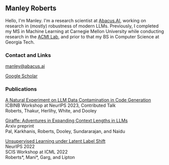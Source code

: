 ## Manley Roberts

Hello, I'm Manley. I'm a research scientist at [Abacus.AI](https://abacus.ai/), working on research in (mostly) robustness of modern LLMs. Previously, I completed my MS in Machine Learning at Carnegie Mellon University while conducting research in the [ACMI Lab](https://acmilab.org/), and prior to that my BS in Computer Science at Georgia Tech.

### Contact and Links

manley@abacus.ai

[Google Scholar](https://scholar.google.com/citations?user=f9afQIUAAAAJ&hl=en)

### Publications

[A Natural Experiment on LLM Data Contamination in Code Generation](https://arxiv.org/abs/2310.10628)  
ICBINB Workshop at NeurIPS 2023, Contributed Talk  
Roberts, Thakur, Herlihy, White, and Dooley

[Giraffe: Adventures in Expanding Context Lengths in LLMs](https://arxiv.org/abs/2308.10882)  
Arxiv preprint  
Pal, Karkhanis, Roberts, Dooley, Sundararajan, and Naidu

[Unsupervised Learning under Latent Label Shift](https://arxiv.org/abs/2207.13179)  
NeurIPS 2022  
SCIS Workshop at ICML 2022  
Roberts*, Mani*, Garg, and Lipton
